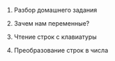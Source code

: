 1. Разбор домашнего задания

3. Зачем нам переменные?

5. Чтение строк с клавиатуры

7. Преобразование строк в числа